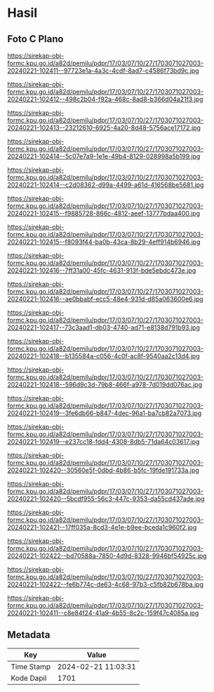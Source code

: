 # Hasil

## Foto C Plano

https://sirekap-obj-formc.kpu.go.id/a82d/pemilu/pdpr/17/03/07/10/27/1703071027003-20240221-102411--97723e1a-4a3c-4cdf-8ad7-c4586f73bd9c.jpg

https://sirekap-obj-formc.kpu.go.id/a82d/pemilu/pdpr/17/03/07/10/27/1703071027003-20240221-102412--498c2b04-f92a-468c-8ad8-b366d04a21f3.jpg

https://sirekap-obj-formc.kpu.go.id/a82d/pemilu/pdpr/17/03/07/10/27/1703071027003-20240221-102413--23212610-6925-4a20-8d48-5756ace17172.jpg

https://sirekap-obj-formc.kpu.go.id/a82d/pemilu/pdpr/17/03/07/10/27/1703071027003-20240221-102414--5c07e7a9-1e1e-49b4-8129-028998a5b199.jpg

https://sirekap-obj-formc.kpu.go.id/a82d/pemilu/pdpr/17/03/07/10/27/1703071027003-20240221-102414--c2d08362-d99a-4499-a61d-416568be5681.jpg

https://sirekap-obj-formc.kpu.go.id/a82d/pemilu/pdpr/17/03/07/10/27/1703071027003-20240221-102415--f9885728-866c-4812-aeef-13777bdaa400.jpg

https://sirekap-obj-formc.kpu.go.id/a82d/pemilu/pdpr/17/03/07/10/27/1703071027003-20240221-102415--f8093f44-ba0b-43ca-8b29-4eff914b6946.jpg

https://sirekap-obj-formc.kpu.go.id/a82d/pemilu/pdpr/17/03/07/10/27/1703071027003-20240221-102416--7ff31a00-45fc-4631-913f-bde5ebdc473e.jpg

https://sirekap-obj-formc.kpu.go.id/a82d/pemilu/pdpr/17/03/07/10/27/1703071027003-20240221-102416--ae0bbabf-ecc5-48e4-931d-d85a063600e6.jpg

https://sirekap-obj-formc.kpu.go.id/a82d/pemilu/pdpr/17/03/07/10/27/1703071027003-20240221-102417--73c3aad1-db03-4740-ad71-e8138d791b93.jpg

https://sirekap-obj-formc.kpu.go.id/a82d/pemilu/pdpr/17/03/07/10/27/1703071027003-20240221-102418--b135584a-c056-4c0f-ac8f-9540aa2c13d4.jpg

https://sirekap-obj-formc.kpu.go.id/a82d/pemilu/pdpr/17/03/07/10/27/1703071027003-20240221-102418--596d9c3d-79b8-466f-a978-7d019dd076ac.jpg

https://sirekap-obj-formc.kpu.go.id/a82d/pemilu/pdpr/17/03/07/10/27/1703071027003-20240221-102419--3fe6db66-b847-4dec-96a1-ba7cb82a7073.jpg

https://sirekap-obj-formc.kpu.go.id/a82d/pemilu/pdpr/17/03/07/10/27/1703071027003-20240221-102419--e237cc18-fdd4-4308-8db5-71da64c03617.jpg

https://sirekap-obj-formc.kpu.go.id/a82d/pemilu/pdpr/17/03/07/10/27/1703071027003-20240221-102420--30560e5f-0dbd-4b86-b5fc-19fde191733a.jpg

https://sirekap-obj-formc.kpu.go.id/a82d/pemilu/pdpr/17/03/07/10/27/1703071027003-20240221-102420--5bcdf955-56c3-447c-9353-da55cd437ade.jpg

https://sirekap-obj-formc.kpu.go.id/a82d/pemilu/pdpr/17/03/07/10/27/1703071027003-20240221-102421--17ff035a-8cd3-4e1e-b9ee-bceda1c960f2.jpg

https://sirekap-obj-formc.kpu.go.id/a82d/pemilu/pdpr/17/03/07/10/27/1703071027003-20240221-102422--bd70588a-7850-4d9d-8328-9946bf54925c.jpg

https://sirekap-obj-formc.kpu.go.id/a82d/pemilu/pdpr/17/03/07/10/27/1703071027003-20240221-102422--fe6b774c-de63-4c68-97b3-c5fb82b678ba.jpg

https://sirekap-obj-formc.kpu.go.id/a82d/pemilu/pdpr/17/03/07/10/27/1703071027003-20240221-102411--c8e84f24-41a9-4b55-8c2c-159f47c4085a.jpg


## Metadata

| Key        | Value               |
| ---------- | ------------------- |
| Time Stamp | 2024-02-21 11:03:31 |
| Kode Dapil | 1701                |



